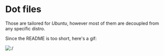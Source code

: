 # Dot files

Those are tailored for _Ubuntu_, however most of them are decoupled from
any specific distro.

Since the README is too short, here's a gif:

![:/](https://media.giphy.com/media/IPqbZhStIeZdS/giphy.gif)
